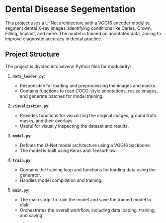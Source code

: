 # Dental Disease Segementation

This project uses a U-Net architecture with a VGG16 encoder model to segment dental X-ray images, identifying conditions like Caries, Crown, Filling, Implant, and more. The model is trained on annotated data, aiming to improve diagnostic accuracy in dental practice.

## Project Structure

The project is divided into several Python files for modularity:

1. **`data_loader.py`**:
    - Responsible for loading and preprocessing the images and masks.
    - Contains functions to read COCO-style annotations, resize images, and generate batches for model training.
  
2. **`visualization.py`**:
    - Provides functions for visualizing the original images, ground truth masks, and their overlays.
    - Useful for visually inspecting the dataset and results.

3. **`model.py`**:
    - Defines the U-Net model architecture using a VGG16 backbone.
    - The model is built using Keras and TensorFlow.

4. **`train.py`**:
    - Contains the training loop and functions for loading data using the generator.
    - Handles model compilation and training.

5. **`main.py`**:
    - The main script to train the model and save the trained model to disk.
    - Orchestrates the overall workflow, including data loading, training, and saving.
